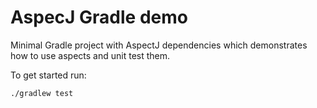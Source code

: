 # AspecJ Gradle demo

Minimal Gradle project with AspectJ dependencies which demonstrates how to use aspects and unit test them.

To get started run:

```
./gradlew test
```
